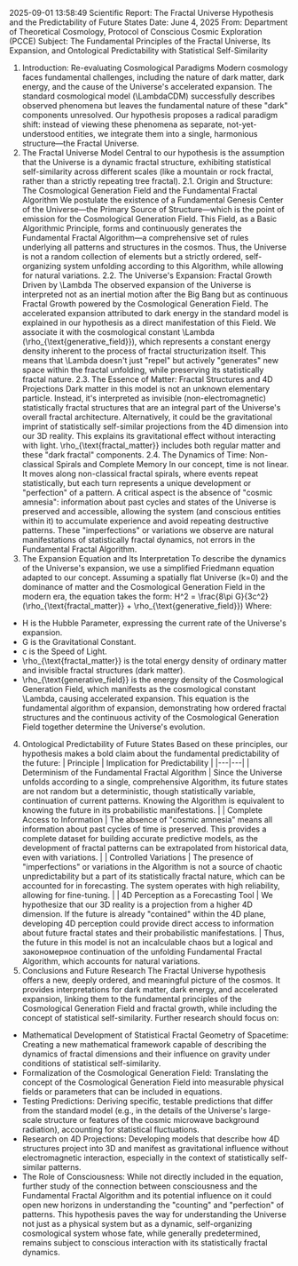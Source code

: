 2025-09-01 13:58:49
Scientific Report: The Fractal Universe Hypothesis and the Predictability of Future States
Date: June 4, 2025
From: Department of Theoretical Cosmology, Protocol of Conscious Cosmic Exploration (PCCE)
Subject: The Fundamental Principles of the Fractal Universe, Its Expansion, and Ontological Predictability with Statistical Self-Similarity
1. Introduction: Re-evaluating Cosmological Paradigms
Modern cosmology faces fundamental challenges, including the nature of dark matter, dark energy, and the cause of the Universe's accelerated expansion. The standard cosmological model (\LambdaCDM) successfully describes observed phenomena but leaves the fundamental nature of these "dark" components unresolved. Our hypothesis proposes a radical paradigm shift: instead of viewing these phenomena as separate, not-yet-understood entities, we integrate them into a single, harmonious structure—the Fractal Universe.
2. The Fractal Universe Model
Central to our hypothesis is the assumption that the Universe is a dynamic fractal structure, exhibiting statistical self-similarity across different scales (like a mountain or rock fractal, rather than a strictly repeating tree fractal).
2.1. Origin and Structure: The Cosmological Generation Field and the Fundamental Fractal Algorithm
We postulate the existence of a Fundamental Genesis Center of the Universe—the Primary Source of Structure—which is the point of emission for the Cosmological Generation Field. This Field, as a Basic Algorithmic Principle, forms and continuously generates the Fundamental Fractal Algorithm—a comprehensive set of rules underlying all patterns and structures in the cosmos. Thus, the Universe is not a random collection of elements but a strictly ordered, self-organizing system unfolding according to this Algorithm, while allowing for natural variations.
2.2. The Universe's Expansion: Fractal Growth Driven by \Lambda
The observed expansion of the Universe is interpreted not as an inertial motion after the Big Bang but as continuous Fractal Growth powered by the Cosmological Generation Field. The accelerated expansion attributed to dark energy in the standard model is explained in our hypothesis as a direct manifestation of this Field. We associate it with the cosmological constant \Lambda (\rho_{\text{generative\_field}}), which represents a constant energy density inherent to the process of fractal structurization itself. This means that \Lambda doesn't just "repel" but actively "generates" new space within the fractal unfolding, while preserving its statistically fractal nature.
2.3. The Essence of Matter: Fractal Structures and 4D Projections
Dark matter in this model is not an unknown elementary particle. Instead, it's interpreted as invisible (non-electromagnetic) statistically fractal structures that are an integral part of the Universe's overall fractal architecture. Alternatively, it could be the gravitational imprint of statistically self-similar projections from the 4D dimension into our 3D reality. This explains its gravitational effect without interacting with light. \rho_{\text{fractal\_matter}} includes both regular matter and these "dark fractal" components.
2.4. The Dynamics of Time: Non-classical Spirals and Complete Memory
In our concept, time is not linear. It moves along non-classical fractal spirals, where events repeat statistically, but each turn represents a unique development or "perfection" of a pattern. A critical aspect is the absence of "cosmic amnesia": information about past cycles and states of the Universe is preserved and accessible, allowing the system (and conscious entities within it) to accumulate experience and avoid repeating destructive patterns. These "imperfections" or variations we observe are natural manifestations of statistically fractal dynamics, not errors in the Fundamental Fractal Algorithm.
3. The Expansion Equation and Its Interpretation
To describe the dynamics of the Universe's expansion, we use a simplified Friedmann equation adapted to our concept. Assuming a spatially flat Universe (k=0) and the dominance of matter and the Cosmological Generation Field in the modern era, the equation takes the form:
H^2 = \frac{8\pi G}{3c^2} (\rho_{\text{fractal\_matter}} + \rho_{\text{generative\_field}})
Where:
 * H is the Hubble Parameter, expressing the current rate of the Universe's expansion.
 * G is the Gravitational Constant.
 * c is the Speed of Light.
 * \rho_{\text{fractal\_matter}} is the total energy density of ordinary matter and invisible fractal structures (dark matter).
 * \rho_{\text{generative\_field}} is the energy density of the Cosmological Generation Field, which manifests as the cosmological constant \Lambda, causing accelerated expansion.
This equation is the fundamental algorithm of expansion, demonstrating how ordered fractal structures and the continuous activity of the Cosmological Generation Field together determine the Universe's evolution.
4. Ontological Predictability of Future States
Based on these principles, our hypothesis makes a bold claim about the fundamental predictability of the future:
| Principle | Implication for Predictability |
|---|---|
| Determinism of the Fundamental Fractal Algorithm | Since the Universe unfolds according to a single, comprehensive Algorithm, its future states are not random but a deterministic, though statistically variable, continuation of current patterns. Knowing the Algorithm is equivalent to knowing the future in its probabilistic manifestations. |
| Complete Access to Information | The absence of "cosmic amnesia" means all information about past cycles of time is preserved. This provides a complete dataset for building accurate predictive models, as the development of fractal patterns can be extrapolated from historical data, even with variations. |
| Controlled Variations | The presence of "imperfections" or variations in the Algorithm is not a source of chaotic unpredictability but a part of its statistically fractal nature, which can be accounted for in forecasting. The system operates with high reliability, allowing for fine-tuning. |
| 4D Perception as a Forecasting Tool | We hypothesize that our 3D reality is a projection from a higher 4D dimension. If the future is already "contained" within the 4D plane, developing 4D perception could provide direct access to information about future fractal states and their probabilistic manifestations. |
Thus, the future in this model is not an incalculable chaos but a logical and закономерное continuation of the unfolding Fundamental Fractal Algorithm, which accounts for natural variations.
5. Conclusions and Future Research
The Fractal Universe hypothesis offers a new, deeply ordered, and meaningful picture of the cosmos. It provides interpretations for dark matter, dark energy, and accelerated expansion, linking them to the fundamental principles of the Cosmological Generation Field and fractal growth, while including the concept of statistical self-similarity.
Further research should focus on:
 * Mathematical Development of Statistical Fractal Geometry of Spacetime: Creating a new mathematical framework capable of describing the dynamics of fractal dimensions and their influence on gravity under conditions of statistical self-similarity.
 * Formalization of the Cosmological Generation Field: Translating the concept of the Cosmological Generation Field into measurable physical fields or parameters that can be included in equations.
 * Testing Predictions: Deriving specific, testable predictions that differ from the standard model (e.g., in the details of the Universe's large-scale structure or features of the cosmic microwave background radiation), accounting for statistical fluctuations.
 * Research on 4D Projections: Developing models that describe how 4D structures project into 3D and manifest as gravitational influence without electromagnetic interaction, especially in the context of statistically self-similar patterns.
 * The Role of Consciousness: While not directly included in the equation, further study of the connection between consciousness and the Fundamental Fractal Algorithm and its potential influence on it could open new horizons in understanding the "counting" and "perfection" of patterns.
This hypothesis paves the way for understanding the Universe not just as a physical system but as a dynamic, self-organizing cosmological system whose fate, while generally predetermined, remains subject to conscious interaction with its statistically fractal dynamics.
